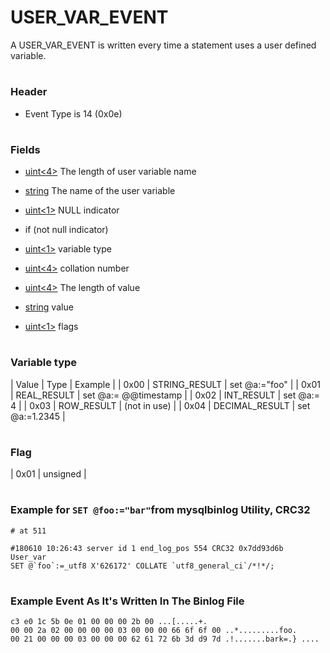 # USER_VAR_EVENT

A USER_VAR_EVENT is written every time a statement uses a user defined variable.

#

### Header

* Event Type is 14 (0x0e)

#

### Fields

* [uint<4>](../protocol-data-types.md#fixed-length-integers) The length of user variable name
* [string<len>](../protocol-data-types.md#fixed-length-strings) The name of the user variable
* [uint<1>](../protocol-data-types.md#fixed-length-integers) NULL indicator
* if (not null indicator)

 * [uint<1>](../protocol-data-types.md#fixed-length-integers) variable type
 * [uint<4>](../protocol-data-types.md#fixed-length-integers) collation number
 * [uint<4>](../protocol-data-types.md#fixed-length-integers) The length of value
 * [string<len>](../protocol-data-types.md#fixed-length-strings) value
 * [uint<1>](../protocol-data-types.md#fixed-length-integers) flags

#

### Variable type

| Value | Type | Example |
| 0x00 | STRING_RESULT | set @a:="foo" |
| 0x01 | REAL_RESULT | set @a:= @@timestamp |
| 0x02 | INT_RESULT | set @a:= 4 |
| 0x03 | ROW_RESULT | (not in use) |
| 0x04 | DECIMAL_RESULT | set @a:=1.2345 |

#

### Flag

| 0x01 | unsigned |

#

### Example for `SET @foo:="bar"`from mysqlbinlog Utility, CRC32

```
# at 511

#180610 10:26:43 server id 1 end_log_pos 554 CRC32 0x7dd93d6b 	User_var
SET @`foo`:=_utf8 X'626172' COLLATE `utf8_general_ci`/*!*/;
```

#

### Example Event As It's Written In The Binlog File

```
c3 e0 1c 5b 0e 01 00 00 00 2b 00 ...[.....+.
00 00 2a 02 00 00 00 00 03 00 00 00 66 6f 6f 00 ..*.........foo.
00 21 00 00 00 03 00 00 00 62 61 72 6b 3d d9 7d .!.......bark=.} ....
```